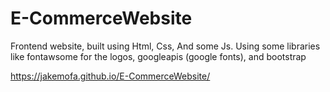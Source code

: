 # E-CommerceWebsite
Frontend website, built using Html, Css, And some Js. Using some libraries like fontawsome for the logos, googleapis (google fonts), and bootstrap


https://jakemofa.github.io/E-CommerceWebsite/
